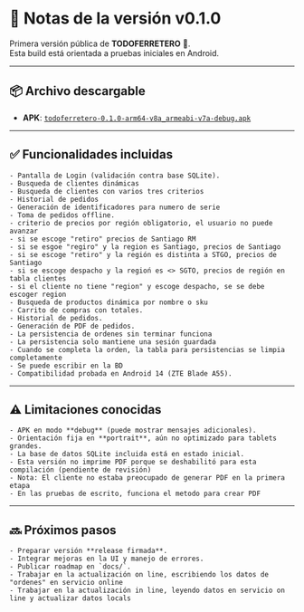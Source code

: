 # 📝 Notas de la versión v0.1.0

Primera versión pública de **TODOFERRETERO** 🚀.  
Esta build está orientada a pruebas iniciales en Android.

---

## 📦 Archivo descargable
- **APK**: [`todoferretero-0.1.0-arm64-v8a_armeabi-v7a-debug.apk`](../bin/todoferretero-0.1.0-arm64-v8a_armeabi-v7a-debug.apk)

---

## ✅ Funcionalidades incluidas
  
    - Pantalla de Login (validación contra base SQLite).
    - Busqueda de clientes dinámicas
    - Busqueda de clientes con varios tres criterios
    - Historial de pedidos
    - Generación de identificadores para numero de serie  
    - Toma de pedidos offline.  
    - criterio de precios por región obligatorio, el usuario no puede avanzar
    - si se escoge "retiro" precios de Santiago RM
    - si se esgoe "regiro" y la region es Santiago, precios de Santiago
    - si se escoge "retiro" y la región es distinta a STGO, precios de Santiago
    - si se escoge despacho y la regioń es <> SGTO, precios de región en tabla clientes
    - si el cliente no tiene "region" y escoge despacho, se se debe escoger region
    - Busqueda de productos dinámica por nombre o sku
    - Carrito de compras con totales.
    - Historial de pedidos.  
    - Generación de PDF de pedidos.
    - La persistencia de ordenes sin terminar funciona
    - La persistencia solo mantiene una sesión guardada
    - Cuando se completa la orden, la tabla para persistencias se limpia completamente
    - Se puede escribir en la BD
    - Compatibilidad probada en Android 14 (ZTE Blade A55).  

---

## ⚠️ Limitaciones conocidas
    - APK en modo **debug** (puede mostrar mensajes adicionales).  
    - Orientación fija en **portrait**, aún no optimizado para tablets grandes.  
    - La base de datos SQLite incluida está en estado inicial.
    - Esta versión no imprime PDF porque se deshabilitó para esta compilación (pendiente de revisión)
    - Nota: El cliente no estaba preocupado de generar PDF en la primera etapa
    - En las pruebas de escrito, funciona el metodo para crear PDF  

---

## 🔜 Próximos pasos
    - Preparar versión **release firmada**.  
    - Integrar mejoras en la UI y manejo de errores.  
    - Publicar roadmap en `docs/`.
    - Trabajar en la actualización on line, escribiendo los datos de "ordenes" en servicio online
    - Trabajar en la actualización in line, leyendo datos en servicio on line y actualizar datos locals
